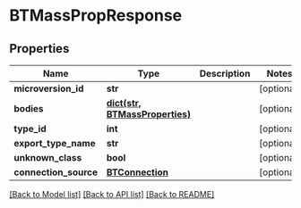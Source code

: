 # BTMassPropResponse

## Properties
Name | Type | Description | Notes
------------ | ------------- | ------------- | -------------
**microversion_id** | **str** |  | [optional] 
**bodies** | [**dict(str, BTMassProperties)**](BTMassProperties.md) |  | [optional] 
**type_id** | **int** |  | [optional] 
**export_type_name** | **str** |  | [optional] 
**unknown_class** | **bool** |  | [optional] 
**connection_source** | [**BTConnection**](BTConnection.md) |  | [optional] 

[[Back to Model list]](../README.md#documentation-for-models) [[Back to API list]](../README.md#documentation-for-api-endpoints) [[Back to README]](../README.md)



